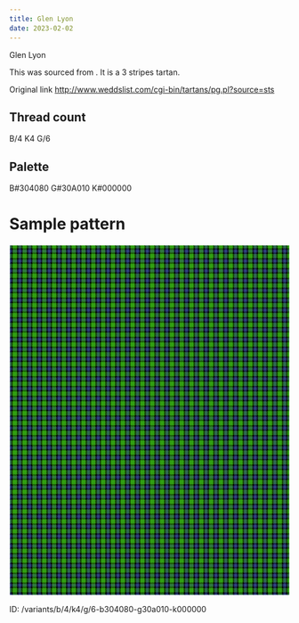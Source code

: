 ```yaml
---
title: Glen Lyon
date: 2023-02-02
---
```

Glen Lyon

This was sourced from <no value>.  It is a 3 stripes tartan.

Original link http://www.weddslist.com/cgi-bin/tartans/pg.pl?source=sts

## Thread count
B/4 K4 G/6

## Palette
B#304080 G#30A010 K#000000

# Sample pattern

![Tartan detail](tartan.png "B/4 K4 G/6 tartan")

ID: /variants/b/4/k4/g/6-b304080-g30a010-k000000